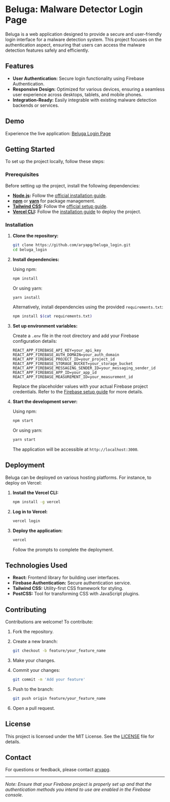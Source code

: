 # Beluga: Malware Detector Login Page

Beluga is a web application designed to provide a secure and user-friendly login interface for a malware detection system. This project focuses on the authentication aspect, ensuring that users can access the malware detection features safely and efficiently.

## Features

- **User Authentication:** Secure login functionality using Firebase Authentication.
- **Responsive Design:** Optimized for various devices, ensuring a seamless user experience across desktops, tablets, and mobile phones.
- **Integration-Ready:** Easily integrable with existing malware detection backends or services.

## Demo

Experience the live application: [Beluga Login Page](https://beluga-login.vercel.app)

## Getting Started

To set up the project locally, follow these steps:

### Prerequisites

Before setting up the project, install the following dependencies:

- **[Node.js](https://nodejs.org/):** Follow the [official installation guide](https://nodejs.org/en/download/).
- **[npm](https://docs.npmjs.com/downloading-and-installing-node-js-and-npm)** or **[yarn](https://classic.yarnpkg.com/en/docs/install/)** for package management.
- **[Tailwind CSS](https://tailwindcss.com/):** Follow the [official setup guide](https://tailwindcss.com/docs/installation).
- **[Vercel CLI](https://vercel.com/docs/cli):** Follow the [installation guide](https://vercel.com/docs/cli) to deploy the project.

### Installation

1. **Clone the repository:**

   ```bash
   git clone https://github.com/aryapg/beluga_login.git
   cd beluga_login
   ```

2. **Install dependencies:**

   Using npm:

   ```bash
   npm install
   ```

   Or using yarn:

   ```bash
   yarn install
   ```

   Alternatively, install dependencies using the provided `requirements.txt`:

   ```bash
   npm install $(cat requirements.txt)
   ```

3. **Set up environment variables:**

   Create a `.env` file in the root directory and add your Firebase configuration details:

   ```env
   REACT_APP_FIREBASE_API_KEY=your_api_key
   REACT_APP_FIREBASE_AUTH_DOMAIN=your_auth_domain
   REACT_APP_FIREBASE_PROJECT_ID=your_project_id
   REACT_APP_FIREBASE_STORAGE_BUCKET=your_storage_bucket
   REACT_APP_FIREBASE_MESSAGING_SENDER_ID=your_messaging_sender_id
   REACT_APP_FIREBASE_APP_ID=your_app_id
   REACT_APP_FIREBASE_MEASUREMENT_ID=your_measurement_id
   ```

   Replace the placeholder values with your actual Firebase project credentials. Refer to the [Firebase setup guide](https://firebase.google.com/docs/web/setup) for more details.

4. **Start the development server:**

   Using npm:

   ```bash
   npm start
   ```

   Or using yarn:

   ```bash
   yarn start
   ```

   The application will be accessible at `http://localhost:3000`.

## Deployment

Beluga can be deployed on various hosting platforms. For instance, to deploy on Vercel:

1. **Install the Vercel CLI:**

   ```bash
   npm install -g vercel
   ```

2. **Log in to Vercel:**

   ```bash
   vercel login
   ```

3. **Deploy the application:**

   ```bash
   vercel
   ```

   Follow the prompts to complete the deployment.

## Technologies Used

- **React:** Frontend library for building user interfaces.
- **Firebase Authentication:** Secure authentication service.
- **Tailwind CSS:** Utility-first CSS framework for styling.
- **PostCSS:** Tool for transforming CSS with JavaScript plugins.

## Contributing

Contributions are welcome! To contribute:

1. Fork the repository.
2. Create a new branch:

   ```bash
   git checkout -b feature/your_feature_name
   ```

3. Make your changes.
4. Commit your changes:

   ```bash
   git commit -m 'Add your feature'
   ```

5. Push to the branch:

   ```bash
   git push origin feature/your_feature_name
   ```

6. Open a pull request.

## License

This project is licensed under the MIT License. See the [LICENSE](LICENSE) file for details.

## Contact

For questions or feedback, please contact [aryapg](https://github.com/aryapg).

---

*Note: Ensure that your Firebase project is properly set up and that the authentication methods you intend to use are enabled in the Firebase console.*

